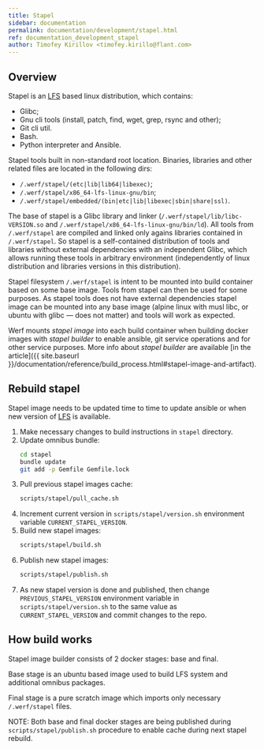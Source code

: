 ```yaml
---
title: Stapel
sidebar: documentation
permalink: documentation/development/stapel.html
ref: documentation_development_stapel
author: Timofey Kirillov <timofey.kirillo@flant.com>
---
```


## Overview

Stapel is an [LFS](http://www.linuxfromscratch.org/lfs/view/stable) based linux distribution, which contains:

 * Glibc;
 * Gnu cli tools (install, patch, find, wget, grep, rsync and other);
 * Git cli util.
 * Bash.
 * Python interpreter and Ansible.

Stapel tools built in non-standard root location. Binaries, libraries and other related files are located in the following dirs:

 * `/.werf/stapel/(etc|lib|lib64|libexec)`;
 * `/.werf/stapel/x86_64-lfs-linux-gnu/bin`;
 * `/.werf/stapel/embedded/(bin|etc|lib|libexec|sbin|share|ssl)`.

The base of stapel is a Glibc library and linker (`/.werf/stapel/lib/libc-VERSION.so` and `/.werf/stapel/x86_64-lfs-linux-gnu/bin/ld`). All tools from `/.werf/stapel` are compiled and linked only agains libraries contained in `/.werf/stapel`. So stapel is a self-contained distribution of tools and libraries without external dependencies with an independent Glibc, which allows running these tools in arbitrary environment (independently of linux distribution and libraries versions in this distribution).

Stapel filesystem `/.werf/stapel` is intent to be mounted into build container based on some base image. Tools from stapel can then be used for some purposes. As stapel tools does not have external dependencies stapel image can be mounted into any base image (alpine linux with musl libc, or ubuntu with glibc — does not matter) and tools will work as expected.

Werf mounts _stapel image_ into each build container when building docker images with _stapel builder_ to enable ansible, git service operations and for other service purposes. More info about _stapel builder_ are available [in the article]({{ site.baseurl }}/documentation/reference/build_process.html#stapel-image-and-artifact).

## Rebuild stapel

Stapel image needs to be updated time to time to update ansible or when new version of [LFS](http://www.linuxfromscratch.org/lfs/view/stable) is available.

1. Make necessary changes to build instructions in `stapel` directory.
2. Update omnibus bundle:
    ```bash
    cd stapel
    bundle update
    git add -p Gemfile Gemfile.lock
    ```
3. Pull previous stapel images cache:
    ```bash
    scripts/stapel/pull_cache.sh
    ```
4. Increment current version in `scripts/stapel/version.sh` environment variable `CURRENT_STAPEL_VERSION`.
5. Build new stapel images:
    ```bash
    scripts/stapel/build.sh
    ```
6. Publish new stapel images:
    ```bash
    scripts/stapel/publish.sh
    ```
7. As new stapel version is done and published, then change `PREVIOUS_STAPEL_VERSION` environment variable in `scripts/stapel/version.sh` to the same value as `CURRENT_STAPEL_VERSION` and commit changes to the repo.

## How build works

Stapel image builder consists of 2 docker stages: base and final.

Base stage is an ubuntu based image used to build LFS system and additional omnibus packages.

Final stage is a pure scratch image which imports only necessary `/.werf/stapel` files.

NOTE: Both base and final docker stages are being published during `scripts/stapel/publish.sh` procedure to enable cache during next stapel rebuild.
